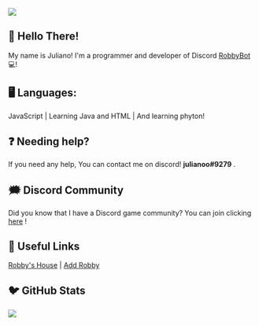 ![](https://media.discordapp.net/attachments/823983275655692310/826436205129498645/DFD16973-53E1-4DE0-AEB4-862A510CCE34.png)

## 🌟 Hello There!
My name is Juliano! I'm a programmer and developer of Discord [RobbyBot](https://discord.com/api/oauth2/authorize?client_id=957308921457041480&permissions=8&scope=bot) 💻! 
## 🖥 Languages:
JavaScript | Learning Java and HTML | And learning phyton!
## ❓ Needing help?
If you need any help, You can contact me on discord! **julianoo#9279** .
## 🗯 Discord Community
Did you know that I have a Discord game community? You can join clicking [here](https://discord.gg/CcVgxpwvKP) !
## 🔗 Useful Links
[Robby's House](https://discord.gg/ZGw63Eq95z) | [Add Robby](https://discord.com/api/oauth2/authorize?client_id=957308921457041480&permissions=8&scope=bot)
## 🐦 GitHub Stats
![](https://github-readme-stats.vercel.app/api?username=JulianoNigro&show_icons=true&theme=transparent)
